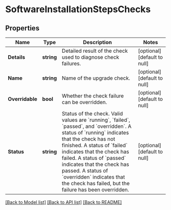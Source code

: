 # SoftwareInstallationStepsChecks

## Properties
Name | Type | Description | Notes
------------ | ------------- | ------------- | -------------
**Details** | **string** | Detailed result of the check used to diagnose check failures. | [optional] [default to null]
**Name** | **string** | Name of the upgrade check. | [optional] [default to null]
**Overridable** | **bool** | Whether the check failure can be overridden. | [optional] [default to null]
**Status** | **string** | Status of the check. Valid values are &#x60;running&#x60;, &#x60;failed&#x60;, &#x60;passed&#x60;, and &#x60;overridden&#x60;. A status of &#x60;running&#x60; indicates that the check has not finished. A status of &#x60;failed&#x60; indicates that the check has failed. A status of &#x60;passed&#x60; indicates that the check has passed. A status of &#x60;overridden&#x60; indicates that the check has failed, but the failure has been overridden. | [optional] [default to null]

[[Back to Model list]](../README.md#documentation-for-models) [[Back to API list]](../README.md#documentation-for-api-endpoints) [[Back to README]](../README.md)

